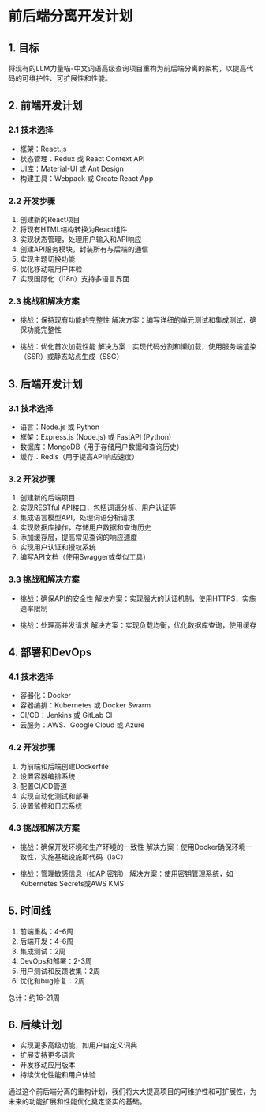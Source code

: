 # 前后端分离开发计划

## 1. 目标

将现有的LLM力量喵-中文词语高级查询项目重构为前后端分离的架构，以提高代码的可维护性、可扩展性和性能。

## 2. 前端开发计划

### 2.1 技术选择
- 框架：React.js
- 状态管理：Redux 或 React Context API
- UI库：Material-UI 或 Ant Design
- 构建工具：Webpack 或 Create React App

### 2.2 开发步骤
1. 创建新的React项目
2. 将现有HTML结构转换为React组件
3. 实现状态管理，处理用户输入和API响应
4. 创建API服务模块，封装所有与后端的通信
5. 实现主题切换功能
6. 优化移动端用户体验
7. 实现国际化（i18n）支持多语言界面

### 2.3 挑战和解决方案
- 挑战：保持现有功能的完整性
  解决方案：编写详细的单元测试和集成测试，确保功能完整性

- 挑战：优化首次加载性能
  解决方案：实现代码分割和懒加载，使用服务端渲染（SSR）或静态站点生成（SSG）

## 3. 后端开发计划

### 3.1 技术选择
- 语言：Node.js 或 Python
- 框架：Express.js (Node.js) 或 FastAPI (Python)
- 数据库：MongoDB（用于存储用户数据和查询历史）
- 缓存：Redis（用于提高API响应速度）

### 3.2 开发步骤
1. 创建新的后端项目
2. 实现RESTful API接口，包括词语分析、用户认证等
3. 集成语言模型API，处理词语分析请求
4. 实现数据库操作，存储用户数据和查询历史
5. 添加缓存层，提高常见查询的响应速度
6. 实现用户认证和授权系统
7. 编写API文档（使用Swagger或类似工具）

### 3.3 挑战和解决方案
- 挑战：确保API的安全性
  解决方案：实现强大的认证机制，使用HTTPS，实施速率限制

- 挑战：处理高并发请求
  解决方案：实现负载均衡，优化数据库查询，使用缓存

## 4. 部署和DevOps

### 4.1 技术选择
- 容器化：Docker
- 容器编排：Kubernetes 或 Docker Swarm
- CI/CD：Jenkins 或 GitLab CI
- 云服务：AWS、Google Cloud 或 Azure

### 4.2 开发步骤
1. 为前端和后端创建Dockerfile
2. 设置容器编排系统
3. 配置CI/CD管道
4. 实现自动化测试和部署
5. 设置监控和日志系统

### 4.3 挑战和解决方案
- 挑战：确保开发环境和生产环境的一致性
  解决方案：使用Docker确保环境一致性，实施基础设施即代码（IaC）

- 挑战：管理敏感信息（如API密钥）
  解决方案：使用密钥管理系统，如Kubernetes Secrets或AWS KMS

## 5. 时间线

1. 前端重构：4-6周
2. 后端开发：4-6周
3. 集成测试：2周
4. DevOps和部署：2-3周
5. 用户测试和反馈收集：2周
6. 优化和bug修复：2周

总计：约16-21周

## 6. 后续计划

- 实现更多高级功能，如用户自定义词典
- 扩展支持更多语言
- 开发移动应用版本
- 持续优化性能和用户体验

通过这个前后端分离的重构计划，我们将大大提高项目的可维护性和可扩展性，为未来的功能扩展和性能优化奠定坚实的基础。
